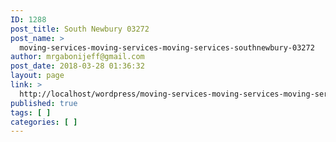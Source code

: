 ```yaml
---
ID: 1288
post_title: South Newbury 03272
post_name: >
  moving-services-moving-services-moving-services-southnewbury-03272
author: mrgabonijeff@gmail.com
post_date: 2018-03-28 01:36:32
layout: page
link: >
  http://localhost/wordpress/moving-services-moving-services-moving-services-southnewbury-03272/
published: true
tags: [ ]
categories: [ ]
---
```

